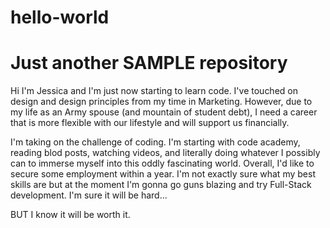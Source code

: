 # hello-world
<h1>Just another SAMPLE repository</h1>
  <p>
  Hi I'm Jessica and I'm just now starting to learn code. I've touched on design and design principles from my time in Marketing. However, due to my life as an Army spouse (and mountain of student debt), I need a career that is more flexible with our lifestyle and will support us financially. 
  </p>
  <p>
  I'm taking on the challenge of coding. I'm starting with code academy, reading blod posts, watching videos, and literally doing whatever I possibly can to immerse myself into this oddly fascinating world. Overall, I'd like to secure some employment within a year. I'm not exactly sure what my best skills are but at the moment I'm gonna go guns blazing and try Full-Stack development. I'm sure it will be hard...
  </p>
  <p>
  BUT I know it will be worth it.
  </p>
